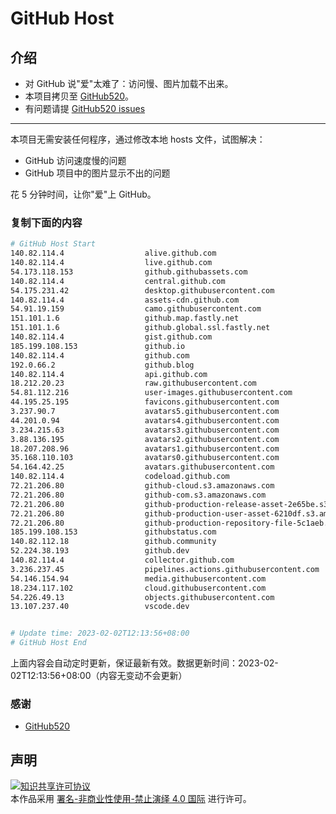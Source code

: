 # GitHub Host
## 介绍
- 对 GitHub 说"爱"太难了：访问慢、图片加载不出来。
- 本项目拷贝至 [GitHub520](https://github.com/521xueweihan/GitHub520)。
- 有问题请提 [GitHub520 issues](https://github.com/521xueweihan/GitHub520/issues/new)

---

本项目无需安装任何程序，通过修改本地 hosts 文件，试图解决：
- GitHub 访问速度慢的问题
- GitHub 项目中的图片显示不出的问题

花 5 分钟时间，让你"爱"上 GitHub。

### 复制下面的内容
```bash
# GitHub Host Start
140.82.114.4                  alive.github.com
140.82.114.4                  live.github.com
54.173.118.153                github.githubassets.com
140.82.114.4                  central.github.com
54.175.231.42                 desktop.githubusercontent.com
140.82.114.4                  assets-cdn.github.com
54.91.19.159                  camo.githubusercontent.com
151.101.1.6                   github.map.fastly.net
151.101.1.6                   github.global.ssl.fastly.net
140.82.114.4                  gist.github.com
185.199.108.153               github.io
140.82.114.4                  github.com
192.0.66.2                    github.blog
140.82.114.4                  api.github.com
18.212.20.23                  raw.githubusercontent.com
54.81.112.216                 user-images.githubusercontent.com
44.195.25.195                 favicons.githubusercontent.com
3.237.90.7                    avatars5.githubusercontent.com
44.201.0.94                   avatars4.githubusercontent.com
3.234.215.63                  avatars3.githubusercontent.com
3.88.136.195                  avatars2.githubusercontent.com
18.207.208.96                 avatars1.githubusercontent.com
35.168.110.103                avatars0.githubusercontent.com
54.164.42.25                  avatars.githubusercontent.com
140.82.114.4                  codeload.github.com
72.21.206.80                  github-cloud.s3.amazonaws.com
72.21.206.80                  github-com.s3.amazonaws.com
72.21.206.80                  github-production-release-asset-2e65be.s3.amazonaws.com
72.21.206.80                  github-production-user-asset-6210df.s3.amazonaws.com
72.21.206.80                  github-production-repository-file-5c1aeb.s3.amazonaws.com
185.199.108.153               githubstatus.com
140.82.112.18                 github.community
52.224.38.193                 github.dev
140.82.114.4                  collector.github.com
3.236.237.45                  pipelines.actions.githubusercontent.com
54.146.154.94                 media.githubusercontent.com
18.234.117.102                cloud.githubusercontent.com
54.226.49.13                  objects.githubusercontent.com
13.107.237.40                 vscode.dev


# Update time: 2023-02-02T12:13:56+08:00
# GitHub Host End

```
上面内容会自动定时更新，保证最新有效。数据更新时间：2023-02-02T12:13:56+08:00（内容无变动不会更新）

### 感谢

- [GitHub520](https://github.com/521xueweihan/GitHub520)

## 声明
<a rel="license" href="https://creativecommons.org/licenses/by-nc-nd/4.0/deed.zh"><img alt="知识共享许可协议" style="border-width: 0" src="https://licensebuttons.net/l/by-nc-nd/4.0/88x31.png"></a><br>本作品采用 <a rel="license" href="https://creativecommons.org/licenses/by-nc-nd/4.0/deed.zh">署名-非商业性使用-禁止演绎 4.0 国际</a> 进行许可。